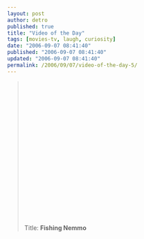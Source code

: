 ```yaml
---
layout: post
author: detro
published: true
title: "Video of the Day"
tags: [movies-tv, laugh, curiosity]
date: "2006-09-07 08:41:40"
published: "2006-09-07 08:41:40"
updated: "2006-09-07 08:41:40"
permalink: /2006/09/07/video-of-the-day-5/
---
```


<blockquote><object width="400" height="316"><param name="movie" value="http://www.dailymotion.com/swf/75zZMYwzsyg9z29XX"></param><embed src="http://www.dailymotion.com/swf/75zZMYwzsyg9z29XX" type="application/x-shockwave-flash" width="400" height="316"></embed></object>

Title: <strong>Fishing Nemmo</strong>
</blockquote>



